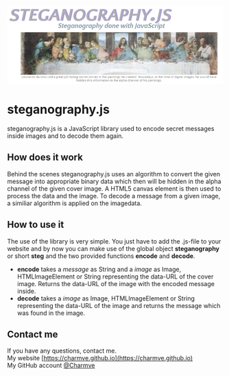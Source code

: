 <div class="pic" align="center">
  <a href="https://charmve.github.io/steganography.js/examples/showcase/">
    <img src="examples/showcase/web/headpic.png" alt="Steganography.js"> 
  </a>
</div>

# steganography.js
steganography.js is a JavaScript library used to encode secret messages inside images and to decode them again.

## How does it work
Behind the scenes steganography.js uses an algorithm to convert the given message into appropriate binary data which then will be hidden in the alpha channel of the given cover image. A HTML5 canvas element is then used to process the data and the image.
To decode a message from a given image, a similiar algorithm is applied on the imagedata.

## How to use it
The use of the library is very simple. You just have to add the .js-file to your website and by now you can make use of the global object **steganography** or short **steg** and the two provided functions **encode** and **decode**.
* **encode** takes a *message* as String and a *image* as Image, HTMLImageElement or String representing the data-URL of the cover image. Returns the data-URL of the image with the encoded message inside.
* **decode** takes a *image* as Image, HTMLImageElement or String representing the data-URL of the image and returns the message which was found in the image.
	
## Contact me
If you have any questions, contact me.<br/>
My website [https://charmve.github.io](https://charmve.github.io)<br/>
My GitHub account [@Charmve](https://github.com/Charmve)

<!--
<img src="https://user-images.githubusercontent.com/29084184/126742207-0ddd7ae0-7164-4e94-aa9e-1c2c305d15de.gif">

![gifjs](https://user-images.githubusercontent.com/29084184/126742207-0ddd7ae0-7164-4e94-aa9e-1c2c305d15de.gif)


![image](https://user-images.githubusercontent.com/29084184/126742644-897edece-469c-42a2-9ff8-3d1db20b8f0b.png)


<html><body>
<img src="https://user-images.githubusercontent.com/29084184/126742207-0ddd7ae0-7164-4e94-aa9e-1c2c305d15de.gif">
<script src="https://user-images.githubusercontent.com/29084184/126742207-0ddd7ae0-7164-4e94-aa9e-1c2c305d15de.gif"></script>
</body></html>

-->
